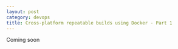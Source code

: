 ```yaml
---
layout: post
category: devops
title: Cross-platform repeatable builds using Docker - Part 1
---
```


Coming soon
